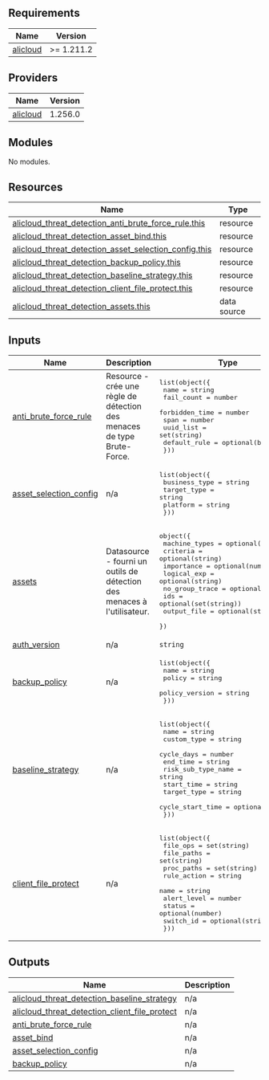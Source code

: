 ## Requirements

| Name | Version |
|------|---------|
| <a name="requirement_alicloud"></a> [alicloud](#requirement\_alicloud) | >= 1.211.2 |

## Providers

| Name | Version |
|------|---------|
| <a name="provider_alicloud"></a> [alicloud](#provider\_alicloud) | 1.256.0 |

## Modules

No modules.

## Resources

| Name | Type |
|------|------|
| [alicloud_threat_detection_anti_brute_force_rule.this](https://registry.terraform.io/providers/aliyun/alicloud/latest/docs/resources/threat_detection_anti_brute_force_rule) | resource |
| [alicloud_threat_detection_asset_bind.this](https://registry.terraform.io/providers/aliyun/alicloud/latest/docs/resources/threat_detection_asset_bind) | resource |
| [alicloud_threat_detection_asset_selection_config.this](https://registry.terraform.io/providers/aliyun/alicloud/latest/docs/resources/threat_detection_asset_selection_config) | resource |
| [alicloud_threat_detection_backup_policy.this](https://registry.terraform.io/providers/aliyun/alicloud/latest/docs/resources/threat_detection_backup_policy) | resource |
| [alicloud_threat_detection_baseline_strategy.this](https://registry.terraform.io/providers/aliyun/alicloud/latest/docs/resources/threat_detection_baseline_strategy) | resource |
| [alicloud_threat_detection_client_file_protect.this](https://registry.terraform.io/providers/aliyun/alicloud/latest/docs/resources/threat_detection_client_file_protect) | resource |
| [alicloud_threat_detection_assets.this](https://registry.terraform.io/providers/aliyun/alicloud/latest/docs/data-sources/threat_detection_assets) | data source |

## Inputs

| Name | Description | Type | Default | Required |
|------|-------------|------|---------|:--------:|
| <a name="input_anti_brute_force_rule"></a> [anti\_brute\_force\_rule](#input\_anti\_brute\_force\_rule) | Resource - crée une règle de détection des menaces de type Brute-Force. | <pre>list(object({<br/>    name           = string<br/>    fail_count     = number<br/>    forbidden_time = number<br/>    span           = number<br/>    uuid_list      = set(string)<br/>    default_rule   = optional(bool)<br/>  }))</pre> | `[]` | no |
| <a name="input_asset_selection_config"></a> [asset\_selection\_config](#input\_asset\_selection\_config) | n/a | <pre>list(object({<br/>    business_type = string<br/>    target_type   = string<br/>    platform      = string<br/>  }))</pre> | `[]` | no |
| <a name="input_assets"></a> [assets](#input\_assets) | Datasource - fourni un outils de détection des menaces à l'utilisateur. | <pre>object({<br/>    machine_types  = optional(string)<br/>    criteria       = optional(string)<br/>    importance     = optional(number)<br/>    logical_exp    = optional(string)<br/>    no_group_trace = optional(bool)<br/>    ids            = optional(set(string))<br/>    output_file    = optional(string)<br/>  })</pre> | `null` | no |
| <a name="input_auth_version"></a> [auth\_version](#input\_auth\_version) | n/a | `string` | `null` | no |
| <a name="input_backup_policy"></a> [backup\_policy](#input\_backup\_policy) | n/a | <pre>list(object({<br/>    name           = string<br/>    policy         = string<br/>    policy_version = string<br/>  }))</pre> | `[]` | no |
| <a name="input_baseline_strategy"></a> [baseline\_strategy](#input\_baseline\_strategy) | n/a | <pre>list(object({<br/>    name               = string<br/>    custom_type        = string<br/>    cycle_days         = number<br/>    end_time           = string<br/>    risk_sub_type_name = string<br/>    start_time         = string<br/>    target_type        = string<br/>    cycle_start_time   = optional(number)<br/>  }))</pre> | `[]` | no |
| <a name="input_client_file_protect"></a> [client\_file\_protect](#input\_client\_file\_protect) | n/a | <pre>list(object({<br/>    file_ops    = set(string)<br/>    file_paths  = set(string)<br/>    proc_paths  = set(string)<br/>    rule_action = string<br/>    name        = string<br/>    alert_level = number<br/>    status      = optional(number)<br/>    switch_id   = optional(string)<br/>  }))</pre> | `[]` | no |

## Outputs

| Name | Description |
|------|-------------|
| <a name="output_alicloud_threat_detection_baseline_strategy"></a> [alicloud\_threat\_detection\_baseline\_strategy](#output\_alicloud\_threat\_detection\_baseline\_strategy) | n/a |
| <a name="output_alicloud_threat_detection_client_file_protect"></a> [alicloud\_threat\_detection\_client\_file\_protect](#output\_alicloud\_threat\_detection\_client\_file\_protect) | n/a |
| <a name="output_anti_brute_force_rule"></a> [anti\_brute\_force\_rule](#output\_anti\_brute\_force\_rule) | n/a |
| <a name="output_asset_bind"></a> [asset\_bind](#output\_asset\_bind) | n/a |
| <a name="output_asset_selection_config"></a> [asset\_selection\_config](#output\_asset\_selection\_config) | n/a |
| <a name="output_backup_policy"></a> [backup\_policy](#output\_backup\_policy) | n/a |
